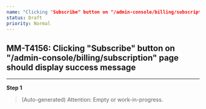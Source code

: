 ```yaml
---
name: "Clicking "Subscribe" button on "/admin-console/billing/subscription" page should display success message"
status: Draft
priority: Normal
---
```


## MM-T4156: Clicking "Subscribe" button on "/admin-console/billing/subscription" page should display success message

---

**Step 1**

> (Auto-generated) Attention: Empty or work-in-progress.

